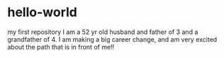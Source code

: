 # hello-world
my first repository
I am a 52 yr old husband and father of 3 and a grandfather of 4.  I am making a big career change, and am very excited about the path that is in front of me!!
